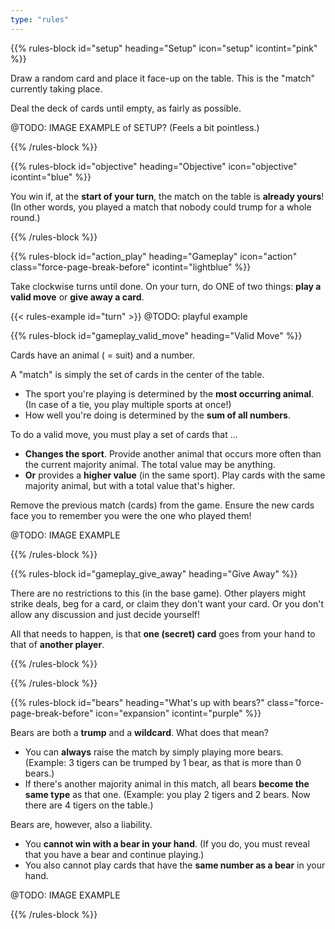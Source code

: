 ```yaml
---
type: "rules"
---
```


{{% rules-block id="setup" heading="Setup" icon="setup" icontint="pink" %}}

Draw a random card and place it face-up on the table. This is the "match" currently taking place. 

Deal the deck of cards until empty, as fairly as possible.

@TODO: IMAGE EXAMPLE of SETUP? (Feels a bit pointless.)

{{% /rules-block %}}

{{% rules-block id="objective" heading="Objective" icon="objective" icontint="blue" %}}

You win if, at the **start of your turn**, the match on the table is **already yours**! (In other words, you played a match that nobody could trump for a whole round.)

{{% /rules-block %}}

{{% rules-block id="action_play" heading="Gameplay" icon="action" class="force-page-break-before" icontint="lightblue" %}}

Take clockwise turns until done. On your turn, do ONE of two things: **play a valid move** or **give away a card**.

{{< rules-example id="turn" >}} @TODO: playful example

{{% rules-block id="gameplay_valid_move" heading="Valid Move" %}}

Cards have an animal ( = suit) and a number.

A "match" is simply the set of cards in the center of the table.

* The sport you're playing is determined by the **most occurring animal**. (In case of a tie, you play multiple sports at once!)
* How well you're doing is determined by the **sum of all numbers**.

To do a valid move, you must play a set of cards that ...

* **Changes the sport**. Provide another animal that occurs more often than the current majority animal. The total value may be anything.
* **Or** provides a **higher value** (in the same sport). Play cards with the same majority animal, but with a total value that's higher.

Remove the previous match (cards) from the game. Ensure the new cards face you to remember you were the one who played them!

@TODO: IMAGE EXAMPLE

{{% /rules-block %}}

{{% rules-block id="gameplay_give_away" heading="Give Away" %}}

There are no restrictions to this (in the base game). Other players might strike deals, beg for a card, or claim they don't want your card. Or you don't allow any discussion and just decide yourself!

All that needs to happen, is that **one (secret) card** goes from your hand to that of **another player**.

{{% /rules-block %}}

{{% /rules-block %}}

{{% rules-block id="bears" heading="What's up with bears?" class="force-page-break-before" icon="expansion" icontint="purple" %}}

Bears are both a **trump** and a **wildcard**. What does that mean?

* You can **always** raise the match by simply playing more bears. (Example: 3 tigers can be trumped by 1 bear, as that is more than 0 bears.)
* If there's another majority animal in this match, all bears **become the same type** as that one. (Example: you play 2 tigers and 2 bears. Now there are 4 tigers on the table.)

Bears are, however, also a liability. 

* You **cannot win with a bear in your hand**. (If you do, you must reveal that you have a bear and continue playing.)
* You also cannot play cards that have the **same number as a bear** in your hand.

@TODO: IMAGE EXAMPLE

{{% /rules-block %}}